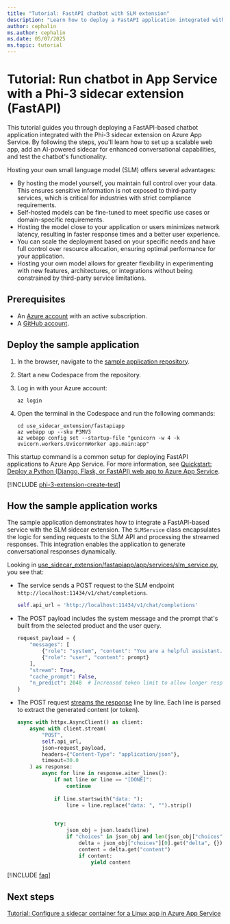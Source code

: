 ```yaml
---
title: "Tutorial: FastAPI chatbot with SLM extension"
description: "Learn how to deploy a FastAPI application integrated with a Phi-3 sidecar extension on Azure App Service."
author: cephalin
ms.author: cephalin
ms.date: 05/07/2025
ms.topic: tutorial
---
```


# Tutorial: Run chatbot in App Service with a Phi-3 sidecar extension (FastAPI)
This tutorial guides you through deploying a FastAPI-based chatbot application integrated with the Phi-3 sidecar extension on Azure App Service. By following the steps, you'll learn how to set up a scalable web app, add an AI-powered sidecar for enhanced conversational capabilities, and test the chatbot's functionality.

Hosting your own small language model (SLM) offers several advantages:

- By hosting the model yourself, you maintain full control over your data. This ensures sensitive information is not exposed to third-party services, which is critical for industries with strict compliance requirements.
- Self-hosted models can be fine-tuned to meet specific use cases or domain-specific requirements. 
- Hosting the model close to your application or users minimizes network latency, resulting in faster response times and a better user experience.
- You can scale the deployment based on your specific needs and have full control over resource allocation, ensuring optimal performance for your application.
- Hosting your own model allows for greater flexibility in experimenting with new features, architectures, or integrations without being constrained by third-party service limitations.

## Prerequisites

- An [Azure account](https://azure.microsoft.com/free/) with an active subscription.
- A [GitHub account](https://github.com/).

## Deploy the sample application

1. In the browser, navigate to the [sample application repository](https://github.com/Azure-Samples/ai-slm-in-app-service-sidecar).
2. Start a new Codespace from the repository.
1. Log in with your Azure account:

    ```azurecli
    az login
    ```

1. Open the terminal in the Codespace and run the following commands:

    ```azurecli
    cd use_sidecar_extension/fastapiapp
    az webapp up --sku P3MV3
    az webapp config set --startup-file "gunicorn -w 4 -k uvicorn.workers.UvicornWorker app.main:app"
    ```

This startup command is a common setup for deploying FastAPI applications to Azure App Service. For more information, see [Quickstart: Deploy a Python (Django, Flask, or FastAPI) web app to Azure App Service](quickstart-python.md).

[!INCLUDE [phi-3-extension-create-test](includes/tutorial-ai-slm/phi-3-extension-create-test.md)]

## How the sample application works

The sample application demonstrates how to integrate a FastAPI-based service with the SLM sidecar extension. The `SLMService` class encapsulates the logic for sending requests to the SLM API and processing the streamed responses. This integration enables the application to generate conversational responses dynamically.

Looking in [use_sidecar_extension/fastapiapp/app/services/slm_service.py](https://github.com/Azure-Samples/ai-slm-in-app-service-sidecar/blob/main/use_sidecar_extension/fastapiapp/app/services/slm_service.py), you see that:

- The service sends a POST request to the SLM endpoint `http://localhost:11434/v1/chat/completions`.

    ```python
    self.api_url = 'http://localhost:11434/v1/chat/completions'
    ```
- The POST payload includes the system message and the prompt that's built from the selected product and the user query.

    ```python
    request_payload = {
        "messages": [
            {"role": "system", "content": "You are a helpful assistant."},
            {"role": "user", "content": prompt}
        ],
        "stream": True,
        "cache_prompt": False,
        "n_predict": 2048  # Increased token limit to allow longer responses
    }
    ```

- The POST request [streams the response](https://www.python-httpx.org/async/#streaming-responses) line by line. Each line is parsed to extract the generated content (or token).

    ```python
    async with httpx.AsyncClient() as client:
        async with client.stream(
            "POST", 
            self.api_url,
            json=request_payload,
            headers={"Content-Type": "application/json"},
            timeout=30.0
        ) as response:
            async for line in response.aiter_lines():
                if not line or line == "[DONE]":
                    continue
                
                if line.startswith("data: "):
                    line = line.replace("data: ", "").strip()
                    
    
                try:
                    json_obj = json.loads(line)
                    if "choices" in json_obj and len(json_obj["choices"]) > 0:
                        delta = json_obj["choices"][0].get("delta", {})
                        content = delta.get("content")
                        if content:
                            yield content
    ```

[!INCLUDE [faq](includes/tutorial-ai-slm/faq.md)]

## Next steps

[Tutorial: Configure a sidecar container for a Linux app in Azure App Service](tutorial-sidecar.md)
